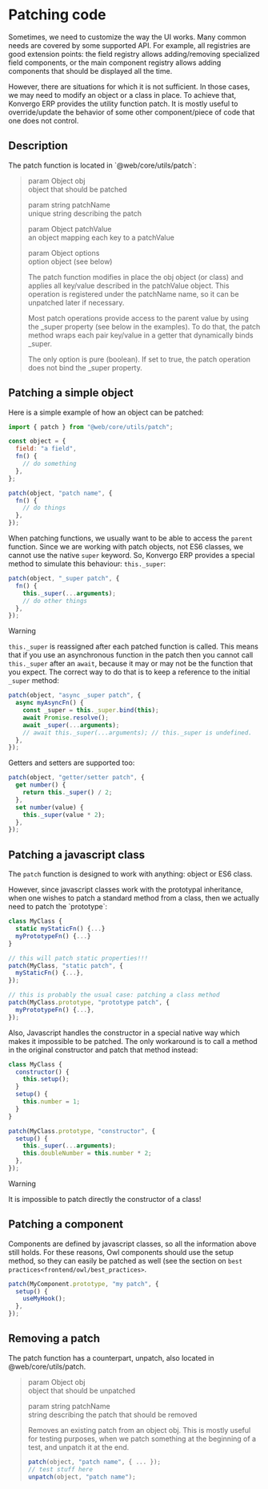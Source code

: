 # Patching code

Sometimes, we need to customize the way the UI works. Many common needs
are covered by some supported API. For example, all registries are good
extension points: the field registry allows adding/removing specialized
field components, or the main component registry allows adding
components that should be displayed all the time.

However, there are situations for which it is not sufficient. In those
cases, we may need to modify an object or a class in place. To achieve
that, Konvergo ERP provides the utility function
<span class="title-ref">patch</span>. It is mostly useful to
override/update the behavior of some other component/piece of code that
one does not control.

## Description

The patch function is located in \`@web/core/utils/patch\`:

> param Object obj  
> object that should be patched
>
> param string patchName  
> unique string describing the patch
>
> param Object patchValue  
> an object mapping each key to a patchValue
>
> param Object options  
> option object (see below)
>
> The <span class="title-ref">patch</span> function modifies in place
> the <span class="title-ref">obj</span> object (or class) and applies
> all key/value described in the
> <span class="title-ref">patchValue</span> object. This operation is
> registered under the <span class="title-ref">patchName</span> name, so
> it can be unpatched later if necessary.
>
> Most patch operations provide access to the parent value by using the
> <span class="title-ref">\_super</span> property (see below in the
> examples). To do that, the <span class="title-ref">patch</span> method
> wraps each pair key/value in a getter that dynamically binds
> <span class="title-ref">\_super</span>.
>
> The only option is <span class="title-ref">pure (boolean)</span>. If
> set to <span class="title-ref">true</span>, the patch operation does
> not bind the <span class="title-ref">\_super</span> property.

## Patching a simple object

Here is a simple example of how an object can be patched:

``` javascript
import { patch } from "@web/core/utils/patch";

const object = {
  field: "a field",
  fn() {
    // do something
  },
};

patch(object, "patch name", {
  fn() {
    // do things
  },
});
```

When patching functions, we usually want to be able to access the
`parent` function. Since we are working with patch objects, not ES6
classes, we cannot use the native `super` keyword. So, Konvergo ERP provides a
special method to simulate this behaviour: `this._super`:

``` javascript
patch(object, "_super patch", {
  fn() {
    this._super(...arguments);
    // do other things
  },
});
```

> [!WARNING]
> `this._super` is reassigned after each patched function is called.
> This means that if you use an asynchronous function in the patch then
> you cannot call `this._super` after an `await`, because it may or may
> not be the function that you expect. The correct way to do that is to
> keep a reference to the initial `_super` method:
>
> ``` javascript
> patch(object, "async _super patch", {
>   async myAsyncFn() {
>     const _super = this._super.bind(this);
>     await Promise.resolve();
>     await _super(...arguments);
>     // await this._super(...arguments); // this._super is undefined.
>   },
> });
> ```

Getters and setters are supported too:

``` javascript
patch(object, "getter/setter patch", {
  get number() {
    return this._super() / 2;
  },
  set number(value) {
    this._super(value * 2);
  },
});
```

## Patching a javascript class

The `patch` function is designed to work with anything: object or ES6
class.

However, since javascript classes work with the prototypal inheritance,
when one wishes to patch a standard method from a class, then we
actually need to patch the \`prototype\`:

``` javascript
class MyClass {
  static myStaticFn() {...}
  myPrototypeFn() {...}
}

// this will patch static properties!!!
patch(MyClass, "static patch", {
  myStaticFn() {...},
});

// this is probably the usual case: patching a class method
patch(MyClass.prototype, "prototype patch", {
  myPrototypeFn() {...},
});
```

Also, Javascript handles the constructor in a special native way which
makes it impossible to be patched. The only workaround is to call a
method in the original constructor and patch that method instead:

``` javascript
class MyClass {
  constructor() {
    this.setup();
  }
  setup() {
    this.number = 1;
  }
}

patch(MyClass.prototype, "constructor", {
  setup() {
    this._super(...arguments);
    this.doubleNumber = this.number * 2;
  },
});
```

> [!WARNING]
> It is impossible to patch directly the
> <span class="title-ref">constructor</span> of a class!

## Patching a component

Components are defined by javascript classes, so all the information
above still holds. For these reasons, Owl components should use the
<span class="title-ref">setup</span> method, so they can easily be
patched as well (see the section on
`best practices<frontend/owl/best_practices>`.

``` javascript
patch(MyComponent.prototype, "my patch", {
  setup() {
    useMyHook();
  },
});
```

## Removing a patch

The <span class="title-ref">patch</span> function has a counterpart,
<span class="title-ref">unpatch</span>, also located in
<span class="title-ref">@web/core/utils/patch</span>.

> param Object obj  
> object that should be unpatched
>
> param string patchName  
> string describing the patch that should be removed
>
> Removes an existing patch from an object
> <span class="title-ref">obj</span>. This is mostly useful for testing
> purposes, when we patch something at the beginning of a test, and
> unpatch it at the end.
>
> ``` javascript
> patch(object, "patch name", { ... });
> // test stuff here
> unpatch(object, "patch name");
> ```
